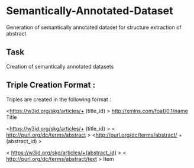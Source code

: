 # Semantically-Annotated-Dataset
Generation of semantically annotated dataset for structure extraction of abstract

## Task
Creation of semantically annotated datasets 

## Triple Creation Format :

Triples are created in the following format :

<https://w3id.org/skg/articles/+ (title_id) > <http://xmlns.com/foaf/0.1/name> Title

<https://w3id.org/skg/articles/+ (title_id) >  < http://purl.org/dc/terms/abstract >  <http://purl.org/dc/terms/abstract/ +(abstract_id) >

< https://w3id.org/skg/articles/+(abstract_id) >
< http://purl.org/dc/terms/abstract/text > Item  

